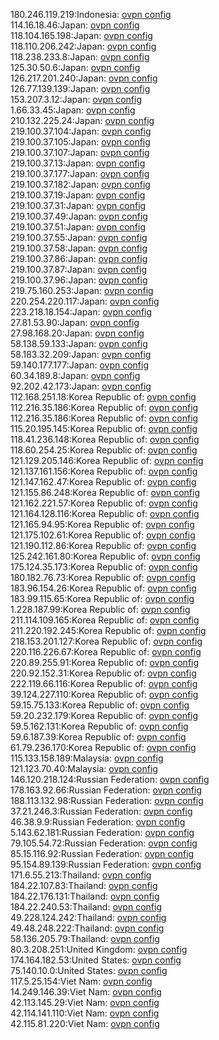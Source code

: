 180.246.119.219:Indonesia: [ovpn config](vpn/180_246_119_219.ovpn)  
114.16.18.46:Japan: [ovpn config](vpn/114_16_18_46.ovpn)  
118.104.165.198:Japan: [ovpn config](vpn/118_104_165_198.ovpn)  
118.110.206.242:Japan: [ovpn config](vpn/118_110_206_242.ovpn)  
118.238.233.8:Japan: [ovpn config](vpn/118_238_233_8.ovpn)  
125.30.50.6:Japan: [ovpn config](vpn/125_30_50_6.ovpn)  
126.217.201.240:Japan: [ovpn config](vpn/126_217_201_240.ovpn)  
126.77.139.139:Japan: [ovpn config](vpn/126_77_139_139.ovpn)  
153.207.3.12:Japan: [ovpn config](vpn/153_207_3_12.ovpn)  
1.66.33.45:Japan: [ovpn config](vpn/1_66_33_45.ovpn)  
210.132.225.24:Japan: [ovpn config](vpn/210_132_225_24.ovpn)  
219.100.37.104:Japan: [ovpn config](vpn/219_100_37_104.ovpn)  
219.100.37.105:Japan: [ovpn config](vpn/219_100_37_105.ovpn)  
219.100.37.107:Japan: [ovpn config](vpn/219_100_37_107.ovpn)  
219.100.37.13:Japan: [ovpn config](vpn/219_100_37_13.ovpn)  
219.100.37.177:Japan: [ovpn config](vpn/219_100_37_177.ovpn)  
219.100.37.182:Japan: [ovpn config](vpn/219_100_37_182.ovpn)  
219.100.37.19:Japan: [ovpn config](vpn/219_100_37_19.ovpn)  
219.100.37.31:Japan: [ovpn config](vpn/219_100_37_31.ovpn)  
219.100.37.49:Japan: [ovpn config](vpn/219_100_37_49.ovpn)  
219.100.37.51:Japan: [ovpn config](vpn/219_100_37_51.ovpn)  
219.100.37.55:Japan: [ovpn config](vpn/219_100_37_55.ovpn)  
219.100.37.58:Japan: [ovpn config](vpn/219_100_37_58.ovpn)  
219.100.37.86:Japan: [ovpn config](vpn/219_100_37_86.ovpn)  
219.100.37.87:Japan: [ovpn config](vpn/219_100_37_87.ovpn)  
219.100.37.96:Japan: [ovpn config](vpn/219_100_37_96.ovpn)  
219.75.160.253:Japan: [ovpn config](vpn/219_75_160_253.ovpn)  
220.254.220.117:Japan: [ovpn config](vpn/220_254_220_117.ovpn)  
223.218.18.154:Japan: [ovpn config](vpn/223_218_18_154.ovpn)  
27.81.53.90:Japan: [ovpn config](vpn/27_81_53_90.ovpn)  
27.98.168.20:Japan: [ovpn config](vpn/27_98_168_20.ovpn)  
58.138.59.133:Japan: [ovpn config](vpn/58_138_59_133.ovpn)  
58.183.32.209:Japan: [ovpn config](vpn/58_183_32_209.ovpn)  
59.140.177.177:Japan: [ovpn config](vpn/59_140_177_177.ovpn)  
60.34.189.8:Japan: [ovpn config](vpn/60_34_189_8.ovpn)  
92.202.42.173:Japan: [ovpn config](vpn/92_202_42_173.ovpn)  
112.168.251.18:Korea Republic of: [ovpn config](vpn/112_168_251_18.ovpn)  
112.216.35.186:Korea Republic of: [ovpn config](vpn/112_216_35_186.ovpn)  
112.216.35.186:Korea Republic of: [ovpn config](vpn/112_216_35_186.ovpn)  
115.20.195.145:Korea Republic of: [ovpn config](vpn/115_20_195_145.ovpn)  
118.41.236.148:Korea Republic of: [ovpn config](vpn/118_41_236_148.ovpn)  
118.60.254.25:Korea Republic of: [ovpn config](vpn/118_60_254_25.ovpn)  
121.129.205.146:Korea Republic of: [ovpn config](vpn/121_129_205_146.ovpn)  
121.137.161.156:Korea Republic of: [ovpn config](vpn/121_137_161_156.ovpn)  
121.147.162.47:Korea Republic of: [ovpn config](vpn/121_147_162_47.ovpn)  
121.155.86.248:Korea Republic of: [ovpn config](vpn/121_155_86_248.ovpn)  
121.162.221.57:Korea Republic of: [ovpn config](vpn/121_162_221_57.ovpn)  
121.164.128.116:Korea Republic of: [ovpn config](vpn/121_164_128_116.ovpn)  
121.165.94.95:Korea Republic of: [ovpn config](vpn/121_165_94_95.ovpn)  
121.175.102.61:Korea Republic of: [ovpn config](vpn/121_175_102_61.ovpn)  
121.190.112.86:Korea Republic of: [ovpn config](vpn/121_190_112_86.ovpn)  
125.242.161.80:Korea Republic of: [ovpn config](vpn/125_242_161_80.ovpn)  
175.124.35.173:Korea Republic of: [ovpn config](vpn/175_124_35_173.ovpn)  
180.182.76.73:Korea Republic of: [ovpn config](vpn/180_182_76_73.ovpn)  
183.96.154.26:Korea Republic of: [ovpn config](vpn/183_96_154_26.ovpn)  
183.99.115.65:Korea Republic of: [ovpn config](vpn/183_99_115_65.ovpn)  
1.228.187.99:Korea Republic of: [ovpn config](vpn/1_228_187_99.ovpn)  
211.114.109.165:Korea Republic of: [ovpn config](vpn/211_114_109_165.ovpn)  
211.220.192.245:Korea Republic of: [ovpn config](vpn/211_220_192_245.ovpn)  
218.153.201.127:Korea Republic of: [ovpn config](vpn/218_153_201_127.ovpn)  
220.116.226.67:Korea Republic of: [ovpn config](vpn/220_116_226_67.ovpn)  
220.89.255.91:Korea Republic of: [ovpn config](vpn/220_89_255_91.ovpn)  
220.92.152.31:Korea Republic of: [ovpn config](vpn/220_92_152_31.ovpn)  
222.119.66.116:Korea Republic of: [ovpn config](vpn/222_119_66_116.ovpn)  
39.124.227.110:Korea Republic of: [ovpn config](vpn/39_124_227_110.ovpn)  
59.15.75.133:Korea Republic of: [ovpn config](vpn/59_15_75_133.ovpn)  
59.20.232.179:Korea Republic of: [ovpn config](vpn/59_20_232_179.ovpn)  
59.5.162.131:Korea Republic of: [ovpn config](vpn/59_5_162_131.ovpn)  
59.6.187.39:Korea Republic of: [ovpn config](vpn/59_6_187_39.ovpn)  
61.79.236.170:Korea Republic of: [ovpn config](vpn/61_79_236_170.ovpn)  
115.133.158.189:Malaysia: [ovpn config](vpn/115_133_158_189.ovpn)  
121.123.70.40:Malaysia: [ovpn config](vpn/121_123_70_40.ovpn)  
146.120.218.124:Russian Federation: [ovpn config](vpn/146_120_218_124.ovpn)  
178.163.92.66:Russian Federation: [ovpn config](vpn/178_163_92_66.ovpn)  
188.113.132.98:Russian Federation: [ovpn config](vpn/188_113_132_98.ovpn)  
37.21.246.3:Russian Federation: [ovpn config](vpn/37_21_246_3.ovpn)  
46.38.9.9:Russian Federation: [ovpn config](vpn/46_38_9_9.ovpn)  
5.143.62.181:Russian Federation: [ovpn config](vpn/5_143_62_181.ovpn)  
79.105.54.72:Russian Federation: [ovpn config](vpn/79_105_54_72.ovpn)  
85.15.116.92:Russian Federation: [ovpn config](vpn/85_15_116_92.ovpn)  
95.154.89.139:Russian Federation: [ovpn config](vpn/95_154_89_139.ovpn)  
171.6.55.213:Thailand: [ovpn config](vpn/171_6_55_213.ovpn)  
184.22.107.83:Thailand: [ovpn config](vpn/184_22_107_83.ovpn)  
184.22.176.131:Thailand: [ovpn config](vpn/184_22_176_131.ovpn)  
184.22.240.53:Thailand: [ovpn config](vpn/184_22_240_53.ovpn)  
49.228.124.242:Thailand: [ovpn config](vpn/49_228_124_242.ovpn)  
49.48.248.222:Thailand: [ovpn config](vpn/49_48_248_222.ovpn)  
58.136.205.79:Thailand: [ovpn config](vpn/58_136_205_79.ovpn)  
80.3.208.251:United Kingdom: [ovpn config](vpn/80_3_208_251.ovpn)  
174.164.182.53:United States: [ovpn config](vpn/174_164_182_53.ovpn)  
75.140.10.0:United States: [ovpn config](vpn/75_140_10_0.ovpn)  
117.5.25.154:Viet Nam: [ovpn config](vpn/117_5_25_154.ovpn)  
14.249.146.39:Viet Nam: [ovpn config](vpn/14_249_146_39.ovpn)  
42.113.145.29:Viet Nam: [ovpn config](vpn/42_113_145_29.ovpn)  
42.114.141.110:Viet Nam: [ovpn config](vpn/42_114_141_110.ovpn)  
42.115.81.220:Viet Nam: [ovpn config](vpn/42_115_81_220.ovpn)  
